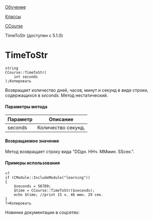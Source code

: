 [Обучение](/api_help/learning/index.php)

[Классы](/api_help/learning/classes/index.php)

[CCourse](/api_help/learning/classes/ccourse/index.php)

TimeToStr (доступен с 5.1.0)

TimeToStr
=========

```
string
CCourse::TimeToStr(
	int seconds
);Копировать
```

Возвращает количество дней, часов, минут и секунд в виде строки, содержащихся в *seconds*. Метод нестатический.

#### Параметры метода

| Параметр | Описание |
| --- | --- |
| seconds | Количество секунд. |

#### Возвращаемое значение

Метод возвращает строку вида "DDдн. HHч. MMмин. SSсек.".

#### Примеры использования

```
<?
if (CModule::IncludeModule("learning"))
{
	$seconds = 56789;
	$time = CCourse::TimeToStr($seconds);
	echo $time; //print 15 ч. 46 мин. 29 сек.
}
?>Копировать
```

Новинки документации в соцсетях: